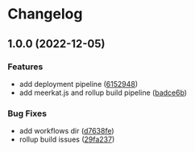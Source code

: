 # Changelog

## 1.0.0 (2022-12-05)


### Features

* add deployment pipeline ([6152948](https://github.com/fabianbormann/meerkat/commit/615294856d2a72c9c8a7db785f68c0822e1b204f))
* add meerkat.js and rollup build pipeline ([badce6b](https://github.com/fabianbormann/meerkat/commit/badce6bf9c47ef74825bd14fb3b5bfb92f375ae8))


### Bug Fixes

* add workflows dir ([d7638fe](https://github.com/fabianbormann/meerkat/commit/d7638feda30da0d17fb3308c00960a85f8f2675f))
* rollup build issues ([29fa237](https://github.com/fabianbormann/meerkat/commit/29fa23749d3af241ac82eb1000f8651cf029cf17))
